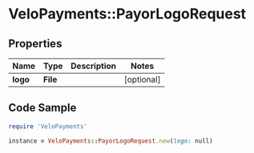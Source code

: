 # VeloPayments::PayorLogoRequest

## Properties

Name | Type | Description | Notes
------------ | ------------- | ------------- | -------------
**logo** | **File** |  | [optional] 

## Code Sample

```ruby
require 'VeloPayments'

instance = VeloPayments::PayorLogoRequest.new(logo: null)
```


